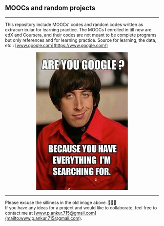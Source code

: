 ## MOOCs and random projects 
---
This repository include MOOCs' codes and random codes written as extracurricular for learning practice. The MOOCs I enrolled in till now are edX and Coursera, and their codes are not meant to be complete programs but only references and for learning practice. Source for learning, the data, etc.: [www.google.com](https://www.google.com/)  
<p align="center">
  <img width="300" height="450" src="https://github.com/ankur715/extracurricular/blob/master/google-pic.jpeg"> 
</p>

---
Please excuse the silliness in the old image above. :see_no_evil::hear_no_evil::speak_no_evil:  
If you have any ideas for a project and would like to collaborate, feel free to contact me at [www.p.ankur.715@gmail.com](mailto:www.p.ankur.715@gmail.com).
